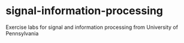 # signal-information-processing
Exercise labs for signal and information processing from  University of Pennsylvania
